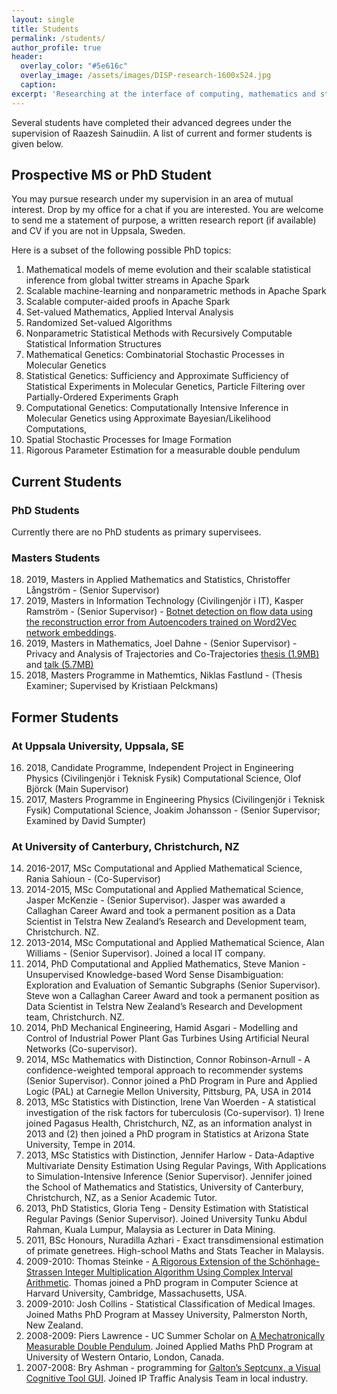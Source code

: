 ```yaml
---
layout: single
title: Students
permalink: /students/
author_profile: true
header:
  overlay_color: "#5e616c"
  overlay_image: /assets/images/DISP-research-1600x524.jpg
  caption: 
excerpt: 'Researching at the interface of computing, mathematics and statistics.<br /><br /><br />'
---
```


Several students have completed their advanced degrees under the supervision of Raazesh Sainudiin. 
A list of current and former students is given below.


Prospective MS or PhD Student
------------------------------

You may pursue research under my supervision in an area of mutual
interest. Drop by my office for a chat if you are interested. You are
welcome to send me a statement of purpose, a written research report (if
available) and CV if you are not in Uppsala, Sweden.

Here is a subset of the following possible PhD topics:

1. Mathematical models of meme evolution and their scalable statistical
    inference from global twitter streams in Apache Spark
2. Scalable machine-learning and nonparametric methods in Apache Spark
3. Scalable computer-aided proofs in Apache Spark
4. Set-valued Mathematics, Applied Interval Analysis
5. Randomized Set-valued Algorithms
6. Nonparametric Statistical Methods with Recursively Computable
   Statistical Information Structures
7. Mathematical Genetics: Combinatorial Stochastic Processes in
    Molecular Genetics
8. Statistical Genetics: Sufficiency and Approximate Sufficiency of
   Statistical Experiments in Molecular Genetics, Particle Filtering
   over Partially-Ordered Experiments Graph
9. Computational Genetics: Computationally Intensive Inference in
   Molecular Genetics using Approximate Bayesian/Likelihood
   Computations,
10. Spatial Stochastic Processes for Image Formation
11. Rigorous Parameter Estimation for a measurable double pendulum


Current Students
----------------

### PhD Students

Currently there are no PhD students as primary supervisees.

### Masters Students

<ol reversed="" start="18">
<li>2019, Masters in Applied Mathematics and Statistics, Christoffer Långström - (Senior Supervisor)</li>
<li>2019, Masters in Information Technology (Civilingenjör i IT), Kasper Ramström - (Senior Supervisor) - <a href="http://www.diva-portal.org/smash/record.jsf?pid=diva2:1352441&dswid=-4384">Botnet detection on flow data using the reconstruction error from Autoencoders trained on Word2Vec network embeddings</a>.</li>
<li>2019, Masters in Mathematics, Joel Dahne - (Senior Supervisor) - Privacy and Analysis of Trajectories and Co-Trajectories <a href="http://lamastex.org/talks/JoelDahneMScThesisUppsalaUniv2019.pdf">thesis (1.9MB)</a> and <a href="http://lamastex.org/talks/JoelDahneMScThesisTalkUppsalaUniv2019.pdf">talk (5.7MB)</a></li>
<!-- <li>2018, Masters Programme in Computer Science (Civilingenjör i IT), Gabriel Unesi - (Senior Supervisor)</li> -->
<li>2018, Masters Programme in Mathemtics, Niklas Fastlund - (Thesis Examiner; Supervised by Kristiaan Pelckmans)</li>
</ol>


Former Students 
---------------

### At Uppsala University, Uppsala, SE
<ol reversed="" start="16">
<li>2018, Candidate Programme, Independent Project in Engineering Physics (Civilingenjör i Teknisk Fysik) Computational Science, Olof Björck (Main Supervisor)</li>
<li>2017, Masters Programme in Engineering Physics (Civilingenjör i Teknisk Fysik) Computational Science, Joakim Johansson - (Senior Supervisor; Examined by David Sumpter)</li>
</ol>

### At University of Canterbury, Christchurch, NZ

<ol reversed="14">
<li>2016-2017, MSc Computational and Applied Mathematical Science, Rania Sahioun - (Co-Supervisor)</li>
<li>2014-2015, MSc Computational and Applied Mathematical Science, Jasper McKenzie - (Senior Supervisor). Jasper was awarded a Callaghan Career Award and took a permanent position as a Data Scientist in Telstra New Zealand’s Research and Development team, Christchurch. NZ.</li>
  <li>2013-2014, MSc Computational and Applied Mathematical Science, Alan
    Williams - (Senior Supervisor). Joined a local IT company.</li>
  <li>2014, PhD Computational and Applied Mathematics, Steve Manion - 
    Unsupervised Knowledge-based Word
    Sense Disambiguation: Exploration and Evaluation of Semantic
    Subgraphs (Senior Supervisor). Steve won a Callaghan Career Award
    and took a permanent position as Data Scientist in Telstra New Zealand’s
    Research and Development team, Christchurch. NZ.</li>
  <li>2014, PhD Mechanical Engineering, Hamid Asgari - Modelling and
    Control of Industrial Power Plant Gas Turbines Using Artificial
    Neural Networks (Co-supervisor).</li>
  <li>2014, MSc Mathematics with Distinction, Connor Robinson-Arnull - A
    confidence-weighted temporal approach to recommender systems
    (Senior Supervisor). Connor joined a PhD Program in Pure and Applied
    Logic (PAL) at Carnegie Mellon University, Pittsburg, PA, USA in
    2014</li>
  <li>2013, MSc Statistics with Distinction, Irene Van Woerden - A
    statistical investigation of the risk factors for
    tuberculosis (Co-supervisor). 1) Irene joined Pagasus Health,
    Christchurch, NZ, as an information analyst in 2013 and (2) then
    joined a PhD program in Statistics at Arizona State University,
    Tempe in 2014.</li>
  <li>2013, MSc Statistics with Distinction, Jennifer Harlow -
    Data-Adaptive Multivariate Density Estimation Using Regular Pavings,
    With Applications to Simulation-Intensive Inference
    (Senior Supervisor). Jennifer joined the School of Mathematics and
    Statistics, University of Canterbury, Christchurch, NZ, as a Senior
    Academic Tutor.</li>
  <li>2013, PhD Statistics, Gloria Teng - Density Estimation with
    Statistical Regular Pavings (Senior Supervisor). Joined University
    Tunku Abdul Rahman, Kuala Lumpur, Malaysia as Lecturer in
    Data Mining.</li>
  <li>2011, BSc Honours, Nuradilla Azhari - Exact transdimensional
    estimation of primate genetrees. High-school Maths and Stats Teacher
    in Malaysis.</li>
  <li>2009-2010: Thomas Steinke - <a href="http://arxiv.org/abs/1006.0405v1">A Rigorous Extension of the
Schönhage-Strassen Integer Multiplication Algorithm Using Complex
Interval Arithmetic</a>. Thomas joined a PhD program in Computer Science at Harvard
University, Cambridge, Massachusetts, USA.</li>
  <li>2009-2010: Josh Collins - Statistical Classification of
Medical Images. Joined Maths PhD Program at Massey University,
Palmerston North, New Zealand.</li>
  <li>2008-2009: Piers Lawrence - UC Summer Scholar on <a href="http://lamastex.org/lmse/double-pendulum/">A Mechatronically Measurable Double Pendulum</a>. Joined Applied
Maths PhD Program at University of Western Ontario, London, Canada.</li>
  <li>2007-2008: Bry Ashman - programming for <a href="http://lamastex.org/lmse/quinseptcunx/">Galton’s Septcunx, a Visual Cognitive Tool GUI</a>. Joined
IP Traffic Analysis Team in local industry.</li>
</ol>

